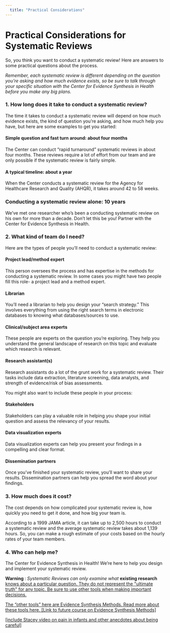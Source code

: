 ```yaml
---
  title: "Practical Considerations"
---
```



# Practical Considerations for Systematic Reviews

So, you think you want to conduct a systematic review!  Here are answers to some practical questions about the process. 

*Remember, each systematic review is different depending on the question you’re asking and how much evidence exists, so be sure to talk through your specific situation with the Center for Evidence Synthesis in Health before you make any big plans.*

### 1. How long does it take to conduct a systematic review?
		
The time it takes to conduct a systematic review will depend on how much evidence exists, the kind of question you’re asking, and how much help you have, but here are some examples to get you started: 

#### Simple question and fast turn around: about four months

The Center can conduct “rapid turnaround” systematic reviews in about four months. These reviews require a lot of effort from our team and are only possible if the systematic review is fairly simple.

#### A typical timeline: about a year

When the Center conducts a systematic review for the Agency for Healthcare Research and Quality (AHQR), it takes around 42 to 58 weeks.

### Conducting a systematic review alone: 10 years

We’ve met one researcher who’s been a conducting systematic review on his own for more than a decade. Don’t let this be you! Partner with the Center for Evidence Synthesis in Health.

### 2. What kind of team do I need?
		
Here are the types of people you’ll need to conduct a systematic review:

#### Project lead/method expert
This person oversees the process and has expertise in the methods for conducting a systematic review. In some cases you might have two people fill this role- a project lead and a method expert.

#### Librarian
You’ll need a librarian to help you design your “search strategy.” This involves everything from using the right search terms in electronic databases to knowing what databases/sources to use. 

#### Clinical/subject area experts
These people are experts on the question you’re exploring. They help you understand the general landscape of research on this topic and evaluate which research is relevant. 

#### Research assistant(s)
Research assistants do a lot of the grunt work for a systematic review. Their tasks include data extraction, literature screening, data analysts, and strength of evidence/risk of bias assessments.

You might also want to include these people in your process:

#### Stakeholders
Stakeholders can play a valuable role in helping you shape your initial question and assess the relevancy of your results.

#### Data visualization experts
Data visualization experts can help you present your findings in a compelling and clear format. 

#### Dissemination partners
Once you’ve finished your systematic review, you’ll want to share your results. Dissemination partners can help you spread the word about your findings.

### 3. How much does it cost?

The cost depends on how complicated your systematic review is, how quickly you need to get it done, and how big your team is. 

According to a 1999 JAMA article, it can take up to 2,500 hours to conduct a systematic review and the average systematic review takes about 1,139 hours. So, you can make a rough estimate of your costs based on the hourly rates of your team members. 

### 4. Who can help me?

The Center for Evidence Synthesis in Health!  We’re here to help you design and implement your systematic review. 





<div class="content-box-red">

<b>Warning </b>: <i> Systematic Reviews can only examine what</i> <b>existing research</b> <u>knows about a particular question. They do not represent the "ultimate truth" for any topic. Be sure to use other tools when making important decisions.</i>

</div>
  


The “other tools” here are Evidence Synthesis Methods. Read more about these tools here. [Link to future course on Evidence Synthesis Methods]

[include Stacey video on pain in infants and other anecdotes about being careful]